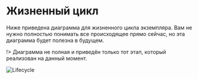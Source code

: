 # Жизненный цикл

Ниже приведена диаграмма для жизненного цикла экземпляра. 
Вам не нужно полностью понимать все происходящее прямо сейчас, 
но эта диаграмма будет полезна в будущем.

!> Диаграмма не полная и приведён только тот этап, который реализован на данный момент.

![Lifecycle](./resources/lifecycle.png)
